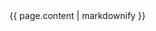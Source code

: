 
<!-- Skills Start -->

<section id="{{ page.section-type }}" class="container content-section text-center">
  <div class="row">
    <div class="col-md-10 col-md-offset-1">
      {{ page.content | markdownify }}
    </div>
  </div>
</section>

<!-- Skills End -->
